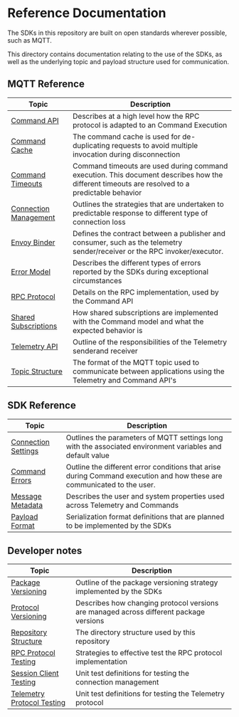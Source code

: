 # Reference Documentation

The SDKs in this repository are built on open standards wherever possible, such as MQTT.

This directory contains documentation relating to the use of the SDKs, as well as the underlying topic and payload structure used for communication.

## MQTT Reference

| Topic | Description |
|-|-|
| [Command API](command-api.md) | Describes at a high level how the RPC protocol is adapted to an Command Execution |
| [Command Cache](command-cache.md) | The command cache is used for de-duplicating requests to avoid multiple invocation during disconnection |
| [Command Timeouts](command-timeouts.md) | Command timeouts are used during command execution. This document describes how the different timeouts are resolved to a predictable behavior |
| [Connection Management](connection-management.md) | Outlines the strategies that are undertaken to predictable response to different type of connection loss |
| [Envoy Binder](envoy-binder.md) | Defines the contract between a publisher and consumer, such as the telemetry sender/receiver or the RPC invoker/executor. |
| [Error Model](error-model.md) | Describes the different types of errors reported by the SDKs during exceptional circumstances |
| [RPC Protocol](rpc-protocol.md) | Details on the RPC implementation, used by the Command API |
| [Shared Subscriptions](shared-subscriptions.md) | How shared subscriptions are implemented with the Command model and what the expected behavior is |
| [Telemetry API](telemetry-api.md) | Outline of the responsibilities of the Telemetry senderand receiver |
| [Topic Structure](topic-structure.md) | The format of the MQTT topic used to communicate between applications using the Telemetry and Command API's |

## SDK Reference

| Topic | Description |
|-|-|
| [Connection Settings](connection-settings.md) | Outlines the parameters of MQTT settings long with the associated environment variables and default value |
| [Command Errors](command-errors.md) | Outline the different error conditions that arise during Command execution and how these are communicated to the user. |
| [Message Metadata](message-metadata.md) | Describes the user and system properties used across Telemetry and Commands |
| [Payload Format](payload-format.md) | Serialization format definitions that are planned to be implemented by the SDKs |

## Developer notes

| Topic | Description |
|-|-|
| [Package Versioning](package-versioning.md) | Outline of the package versioning strategy implemented by the SDKs |
| [Protocol Versioning](protocol-versioning.md) | Describes how changing protocol versions are managed across different package versions |
| [Repository Structure](repository-structure.md) | The directory structure used by this repository |
| [RPC Protocol Testing](rpc-protocol-testing.md) | Strategies to effective test the RPC protocol implementation |
| [Session Client Testing](session-client-testing.md) | Unit test definitions for testing the connection management |
| [Telemetry Protocol Testing](telemetry-protocol-testing.md) | Unit test definitions for testing the Telemetry protocol |
